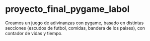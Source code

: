 # proyecto_final_pygame_laboI
Creamos un juego de adivinanzas con pygame, basado en distintas secciones (escudos de futbol, comidas, bandera de los paises), con contador de vidas y tiempo. 

